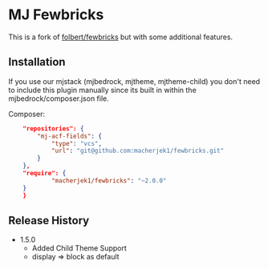 # MJ Fewbricks

This is a fork of [folbert/fewbricks](https://github.com/folbert/fewbricks) but with some additional features.

## Installation

If you use our mjstack (mjbedrock, mjtheme, mjtheme-child) you don't need to
include this plugin manually since its built in within the mjbedrock/composer.json
file.

Composer:

```json
	"repositories": {
        "mj-acf-fields": {
            "type": "vcs",
            "url": "git@github.com:macherjek1/fewbricks.git"
        }
    },
    "require": {
		    "macherjek1/fewbricks": "~2.0.0"
    }
	}
```

## Release History

* 1.5.0
	* Added Child Theme Support
  * display => block as default

